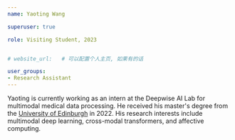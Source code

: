 ```yaml
---
name: Yaoting Wang

superuser: true

role: Visiting Student, 2023


# website_url:   # 可以配置个人主页, 如果有的话

user_groups:
- Research Assistant
---
```


Yaoting is currently working as an intern at the Deepwise AI Lab for multimodal medical data processing. He received his master's degree from the [University of Edinburgh](https://www.ed.ac.uk) in 2022. His research interests include multimodal deep learning, cross-modal transformers, and affective computing.